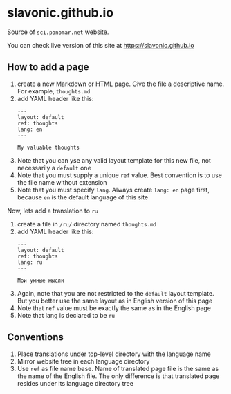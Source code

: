 # slavonic.github.io

Source of `sci.ponomar.net` website. 

You can check live version of this site at https://slavonic.github.io

## How to add a page

1. create a new Markdown or HTML page. Give the file a descriptive name. For example, `thoughts.md`
2. add YAML header like this:
   ```
   ---
   layout: default
   ref: thoughts
   lang: en
   ---
   
   My valuable thoughts
   ```
3. Note that you can yse any valid layout template for this new file, not necessarily a `default` one
4. Note that you must supply a unique `ref` value. Best convention is to use the file name without extension
5. Note that you must specify `lang`. Always create `lang: en` page first, because `en` is the default language of this
   site

Now, lets add a translation to `ru`

1. create a file in `/ru/` directory named `thoughts.md`
2. add YAML header like this:
   ```
   ---
   layout: default
   ref: thoughts
   lang: ru
   ---
   
   Мои умные мысли
   ```
3. Again, note that you are not restricted to the `default` layout template. But you better use the same layout
   as in English version of this page
4. Note that `ref` value must be exactly the same as in the English page
5. Note that lang is declared to be `ru`

## Conventions

1. Place translations under top-level directory with the language name
2. Mirror website tree in each language directory
3. Use `ref` as file name base. Name of translated page file is the same as the name of the English file. 
   The only difference is that translated page resides under its language directory tree

